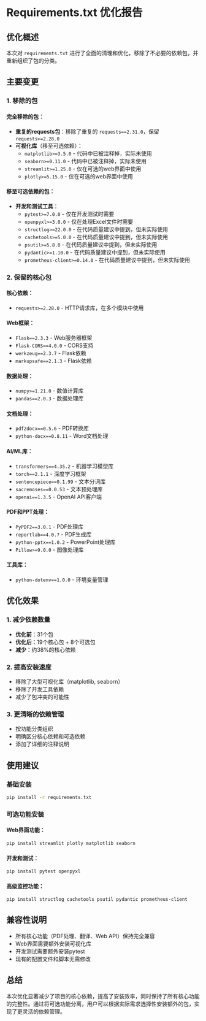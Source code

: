 # Requirements.txt 优化报告

## 优化概述

本次对 `requirements.txt` 进行了全面的清理和优化，移除了不必要的依赖包，并重新组织了包的分类。

## 主要变更

### 1. 移除的包

#### 完全移除的包：
- **重复的requests包**：移除了重复的 `requests==2.31.0`，保留 `requests>=2.28.0`
- **可视化库**（移至可选依赖）：
  - `matplotlib>=3.5.0` - 代码中已被注释掉，实际未使用
  - `seaborn>=0.11.0` - 代码中已被注释掉，实际未使用
  - `streamlit>=1.25.0` - 仅在可选的web界面中使用
  - `plotly>=5.15.0` - 仅在可选的web界面中使用

#### 移至可选依赖的包：
- **开发和测试工具**：
  - `pytest>=7.0.0` - 仅在开发测试时需要
  - `openpyxl>=3.0.0` - 仅在处理Excel文件时需要
  - `structlog>=22.0.0` - 在代码质量建议中提到，但未实际使用
  - `cachetools>=5.0.0` - 在代码质量建议中提到，但未实际使用
  - `psutil>=5.8.0` - 在代码质量建议中提到，但未实际使用
  - `pydantic>=1.10.0` - 在代码质量建议中提到，但未实际使用
  - `prometheus-client>=0.14.0` - 在代码质量建议中提到，但未实际使用

### 2. 保留的核心包

#### 核心依赖：
- `requests>=2.28.0` - HTTP请求库，在多个模块中使用

#### Web框架：
- `Flask==2.3.3` - Web服务器框架
- `Flask-CORS==4.0.0` - CORS支持
- `werkzeug==2.3.7` - Flask依赖
- `markupsafe==2.1.3` - Flask依赖

#### 数据处理：
- `numpy>=1.21.0` - 数值计算库
- `pandas==2.0.3` - 数据处理库

#### 文档处理：
- `pdf2docx==0.5.6` - PDF转换库
- `python-docx==0.8.11` - Word文档处理

#### AI/ML库：
- `transformers==4.35.2` - 机器学习模型库
- `torch==2.1.1` - 深度学习框架
- `sentencepiece==0.1.99` - 文本分词库
- `sacremoses==0.0.53` - 文本预处理库
- `openai==1.3.5` - OpenAI API客户端

#### PDF和PPT处理：
- `PyPDF2==3.0.1` - PDF处理库
- `reportlab==4.0.7` - PDF生成库
- `python-pptx==1.0.2` - PowerPoint处理库
- `Pillow>=9.0.0` - 图像处理库

#### 工具库：
- `python-dotenv==1.0.0` - 环境变量管理

## 优化效果

### 1. 减少依赖数量
- **优化前**：31个包
- **优化后**：19个核心包 + 8个可选包
- **减少**：约38%的核心依赖

### 2. 提高安装速度
- 移除了大型可视化库（matplotlib, seaborn）
- 移除了开发工具依赖
- 减少了包冲突的可能性

### 3. 更清晰的依赖管理
- 按功能分类组织
- 明确区分核心依赖和可选依赖
- 添加了详细的注释说明

## 使用建议

### 基础安装
```bash
pip install -r requirements.txt
```

### 可选功能安装

#### Web界面功能：
```bash
pip install streamlit plotly matplotlib seaborn
```

#### 开发和测试：
```bash
pip install pytest openpyxl
```

#### 高级监控功能：
```bash
pip install structlog cachetools psutil pydantic prometheus-client
```

## 兼容性说明

- 所有核心功能（PDF处理、翻译、Web API）保持完全兼容
- Web界面需要额外安装可视化库
- 开发测试需要额外安装pytest
- 现有的配置文件和脚本无需修改

## 总结

本次优化显著减少了项目的核心依赖，提高了安装效率，同时保持了所有核心功能的完整性。通过将可选功能分离，用户可以根据实际需求选择性安装额外的包，实现了更灵活的依赖管理。